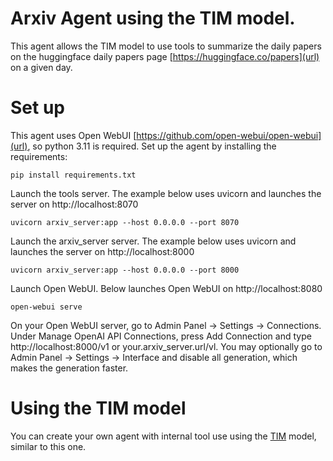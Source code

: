 # Arxiv Agent using the TIM model. 
This agent allows the TIM model to use tools to summarize the daily papers on the huggingface daily papers page [https://huggingface.co/papers](url) on a given day. 

# Set up
This agent uses Open WebUI [https://github.com/open-webui/open-webui](url), so python 3.11 is required. 
Set up the agent by installing the requirements:
```
pip install requirements.txt
```
Launch the tools server. The example below uses uvicorn and launches the server on http://localhost:8070
```
uvicorn arxiv_server:app --host 0.0.0.0 --port 8070
```
Launch the arxiv_server server. The example below uses uvicorn and launches the server on http://localhost:8000
```
uvicorn arxiv_server:app --host 0.0.0.0 --port 8000
```
Launch Open WebUI. Below launches Open WebUI on http://localhost:8080
```
open-webui serve
```
On your Open WebUI server, go to Admin Panel -> Settings -> Connections. Under Manage OpenAI API Connections, press Add Connection and type http://localhost:8000/v1 or your.arxiv_server.url/vl. You may optionally go to Admin Panel -> Settings -> Interface and disable all generation, which makes the generation faster. 

# Using the TIM model
You can create your own agent with internal tool use using the [TIM](https://docs.subconscious.dev/platform/tools) model, similar to this one. 
